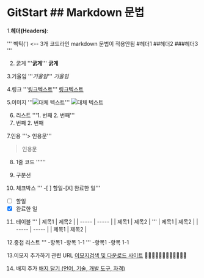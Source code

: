 # GitStart ## Markdown 문법
1.**헤더(Headers)**:

'''
  벡틱(') <-- 3개 코드라인 markdown 문법이 적용안됨
  #헤더1
 ##헤더2
###헤더3
'''

2. 굵게
'''**굵게**'''
**굵게**

3.기울임
'''*기울임*'''
*기울임*

4.링크
'''[링크텍스트](url)'''
[링크텍스트](url)

5.이미지
'''![대체 텍스트](이미지_url)'''
![대체 텍스트](이미지_url)

6. 리스트
'''1. 번째 2. 번째'''
1. 번째 2. 번째


7.인용
'''> 인용문'''
> 인용문

8. 1줄 코드
''''''
9. 구분선

10. 체크박스
''' -[ ] 할일-[X] 완료한 일'''
-[ ] 할일
-[X] 완료한 일

11. 테이블
''' | 제목1 | 제목2 |
    | ----- | ----- |
    | 제목1 | 제목2 |
'''
| 제목1 | 제목2 |
    | ----- | ----- |
    | 제목1 | 제목2 |

12.중첩 리스트
''' -항목1
    -항목 1-1
'''
-항목1
    -항목 1-1

13.이모지 추가하기 관련 URL
[이모지검색 및 다운로드 사이트](https://emojipedia.org/)
🧑🏻🧑🏻🧑🏻🧑🏻🧑🏻🧑🏻

14. 배지 추가
[배지 달기 (언어, 기술, 개발 도구, 자격) ](https://simpleicons.org)

